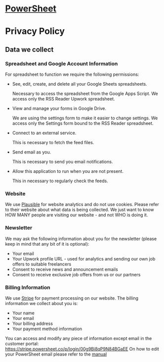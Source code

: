 # [PowerSheet](https://powersheet.co/)

# Privacy Policy

## Data we collect

### Spreadsheet and Google Account Information

For spreadsheet to function we require the following permissions:

* See, edit, create, and delete all your Google Sheets spreadsheets.

  Necessary to access the spreadsheet from the Google Apps Script. We access only the RSS Reader Upwork spreadsheet.
  
* View and manage your forms in Google Drive.

  We are using the settings form to make it easier to change settings. We access only the Settings form bound to the RSS Reader spreadsheet.
  
* Connect to an external service.

  This is necessary to fetch the feed files.
  
* Send email as you.

  This is necessary to send you email notifications.
  
* Allow this application to run when you are not present.

  This in necessary to regularly check the feeds.






### Website

We use [Plausible](https://plausible.io/) for website analytics and do not use cookies. Please refer to their website about what data is being collected.
We just want to know HOW MANY people are visiting our website - and not WHO is doing it.

### Newsletter

We may ask the following information about you for the newsletter (please keep in mind that any bit of it is optional):
* Your email
* Your Upwork profile URL - used for analytics and sending our own job offers to suitable freelancers
* Consent to receive news and announcement emails
* Consent to receive exclusive job offers from us or our partners

### Billing Information

We use [Stripe](https://stripe.com) for payment processing on our website. The billing information we collect about you is:

* Your name
* Your email
* Your billing address
* Your payment method information

You can access and modify any piece of information except email in the customer portal: https://stripe.powersheet.co/p/login/00g9Bi8qP9N84BGaEE
On how to edit your PowerSheet email please refer to the [manual](https://powersheet.co/rss-reader-upwork/manual#i-want-to-change-the-email-i-am-sending-from)



